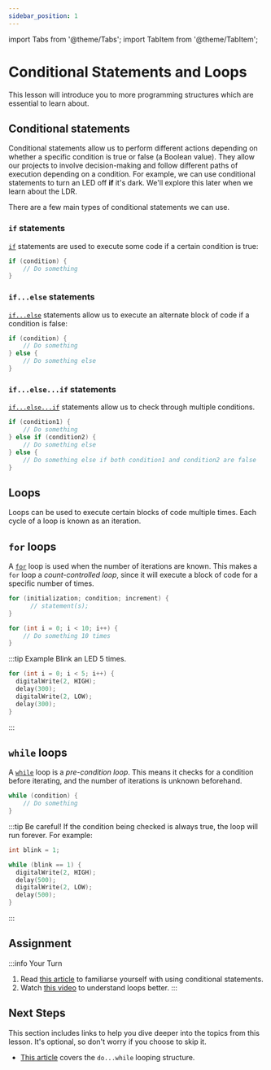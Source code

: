```yaml
---
sidebar_position: 1
---
```


import Tabs from '@theme/Tabs';
import TabItem from '@theme/TabItem';

# Conditional Statements and Loops

This lesson will introduce you to more programming structures which are essential to learn about.

## Conditional statements

Conditional statements allow us to perform different actions depending on whether a specific condition is true or false (a Boolean value). They allow our projects to involve decision-making and follow different paths of execution depending on a condition. For example, we can use conditional statements to turn an LED off **if** it's dark. We'll explore this later when we learn about the LDR.

There are a few main types of conditional statements we can use.

### `if` statements

[`if`](https://docs.arduino.cc/language-reference/en/structure/control-structure/if/) statements are used to execute some code if a certain condition is true:

```cpp
if (condition) {
    // Do something
}
```

### `if...else` statements

[`if...else`](https://docs.arduino.cc/language-reference/en/structure/control-structure/else/) statements allow us to execute an alternate block of code if a condition is false:

```cpp
if (condition) {
    // Do something
} else {
    // Do something else
}
```

### `if...else...if` statements

[`if...else...if`](https://docs.arduino.cc/language-reference/en/structure/control-structure/else/) statements allow us to check through multiple conditions.

```cpp
if (condition1) {
    // Do something
} else if (condition2) {
    // Do something else
} else {
    // Do something else if both condition1 and condition2 are false
}
```

## Loops

Loops can be used to execute certain blocks of code multiple times. Each cycle of a loop is known as an iteration. 

## `for` loops

A [`for`](https://docs.arduino.cc/language-reference/en/structure/control-structure/for/) loop is used when the number of iterations are known. This makes a `for` loop a *count-controlled loop*, since it will execute a block of code for a specific number of times. 

```cpp
for (initialization; condition; increment) {
      // statement(s);
}

for (int i = 0; i < 10; i++) {
    // Do something 10 times
}
```

:::tip Example
Blink an LED 5 times.

```cpp
for (int i = 0; i < 5; i++) {
  digitalWrite(2, HIGH);
  delay(300);
  digitalWrite(2, LOW);
  delay(300);
}
```
:::

## `while` loops

A [`while`](https://docs.arduino.cc/language-reference/en/structure/control-structure/while/) loop is a *pre-condition loop*. This means it checks for a condition before iterating, and the number of iterations is unknown beforehand. 

```cpp
while (condition) {
    // Do something
}
```

:::tip
Be careful! If the condition being checked is always true, the loop will run forever. For example:

```cpp
int blink = 1;

while (blink == 1) {
  digitalWrite(2, HIGH);
  delay(500);
  digitalWrite(2, LOW);
  delay(500);
}
```
:::

## Assignment 

:::info Your Turn
1. Read [this article](https://www.circuitbasics.com/how-to-use-conditional-statements-in-arduino-programming/) to familiarse yourself with using conditional statements.
2. Watch [this video](https://www.youtube.com/watch?v=HXO6pZ9Hih4) to understand loops better.
::: 

## Next Steps

This section includes links to help you dive deeper into the topics from this lesson. It's optional, so don't worry if you choose to skip it.

- [This article](https://ihechikara.com/posts/how-to-use-loops-in-arduino/#how-to-use-a-do-while-loop-in-arduino) covers the `do...while` looping structure.